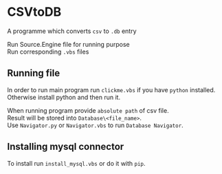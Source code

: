 # CSVtoDB
A programme which converts `csv` to `.db` entry

Run Source.Engine file for running purpose\
Run corresponding `.vbs` files

## Running file
In order to run main program run `clickme.vbs` if you have `python` installed.\
Otherwise install python and then run it.

When running program provide `absolute path` of csv file.\
Result will be stored into `Database\<file_name>`.\
Use `Navigator.py` or `Navigator.vbs` to run `Database Navigator`.

## Installing mysql connector
To install run `install_mysql.vbs` or do it with `pip`.

